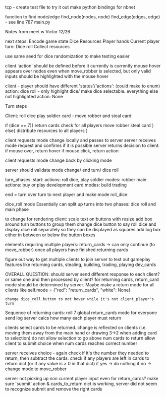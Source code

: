 tcp - create test file to try it out
make python bindings for nbnet

function to find node/edge 
    find_node(nodes, node)
    find_edge(edges, edge) - see line 787 main.py



Notes from meet w Victor 12/26

next steps:
Encode game state
Dice
Resources
Player hands
Current player turn:
    Dice roll
    Collect resources

use same seed for dice randomization to make testing easier

client 'action' should be defined before it currently is
    currently mouse hover appears over nodes even when move_robber is selected, but only valid inputs should be highlighted with the mouse hover

client - player should have different 'states'/'actions':
    (could make to enum)
    action: dice roll - only highlight dice/ make dice selectable. everything else not highlighted
    action: None

Turn steps

Client:
    roll dice
    play soldier card - move robber and steal card

if (dice == 7){
    return cards check for all players
    move robber
    steal card
}
else{
    distribute resources to all players
}



client requests mode change locally and passes to server
server receives mode request and confirms if it is possible
server returns decision to client:
    if mouse over, return hover
    if mouse click, return action

client requests mode change back by clicking mode

server should validate mode change/ end turn/ dice roll

turn_phases:
start:
    actions:
        roll dice, play soldier
    modes:
        robber
main:
    actions:
        buy or play development card
    modes:
        build
        trading

end = turn over turn to next player and make mode roll_dice

dice_roll mode 
Essentially can split up turns into two phases: dice roll and main phase


to change for rendering client:
    scale text on buttons with resize
    add box around turn buttons to group them
    change dice button to say roll dice and display dice roll separately so they can be displayed as squares
    add log box either in between or below the button boxes


elements requiring multiple players:
    return_cards -> can only continue (to move_robber) once all players have finished returning cards

figure out way to get multiple clients to join server to test out gameplay features like returning cards, stealing, building, trading, playing dev_cards


OVERALL QUESTION: should server send different response to each client? or same one and then processed by client?
    for returning cards, return_card mode should be determined by server. Maybe make a return mode for all clients like self.mode = {"red": "return_cards", "white": None}

    change dice_roll button to not hover while it's not client_player's turn



Sequence of returning cards:
roll 7
global return_cards mode for everyone
send log
server calcs how many each player must return

clients select cards to be returned. change is reflected on clients (i.e. moving them away from the main hand or drawing 3->2 when adding card to selection)
do not allow selection to go above num cards to return
allow client to submit choice when num cards reaches correct number

server receives choice - again check if it's the number they needed to return, then subtract the cards. check if any players are left in cards to return dict (or if any value is > 0 in that dict)
if yes -> do nothing
if no -> change mode to move_robber




<!-- make arrow even length from resource name -->
<!-- can't go below 0 value on selected_cards -->
<!-- left arrow should undo right arrow -->
<!-- only show selected cards in render if value > 0 -->
<!-- server needs to hash selected_cards differently - set up for dict instead of list -->
<!-- add marker if player still has cards to return -->

server not picking up non current player input even for return_cards?
make sure 'submit' action & cards_to_return dict is working, server did not seem to recognize submit and remove the right cards